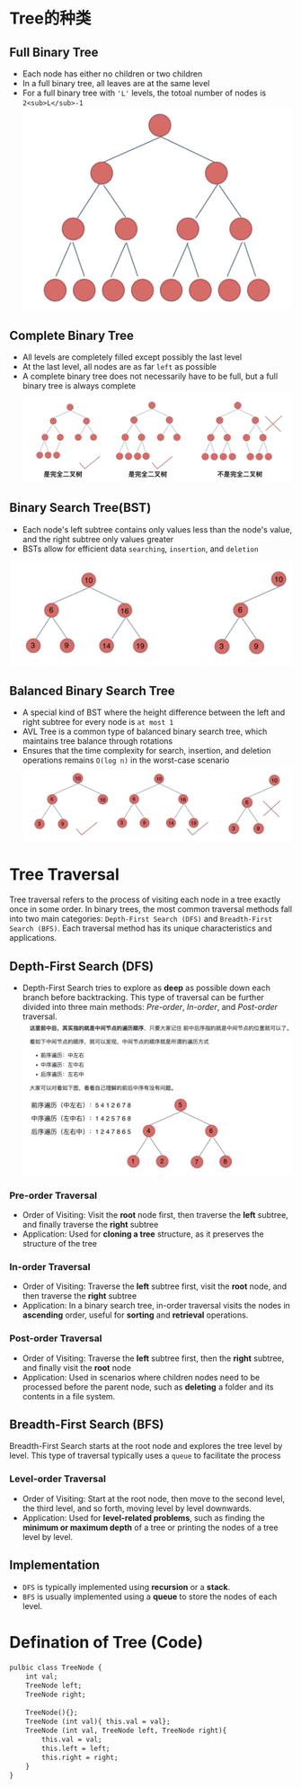 # Tree的种类
## Full Binary Tree
* Each node has either no children or two children
* In a full binary tree, all leaves are at the same level
* For a full binary tree with `'L'` levels, the totoal number of nodes is `2<sub>L</sub>-1`
![image](https://github.com/TomasZhu0321/LeetCode_Algorithm/blob/main/Chapter6_Tree/img/fullBinary.png)

## Complete Binary Tree
* All levels are completely filled except possibly the last level
* At the last level, all nodes are as far `left` as possible
* A complete binary tree does not necessarily have to be full, but a full binary tree is always complete
![image](https://github.com/TomasZhu0321/LeetCode_Algorithm/blob/main/Chapter6_Tree/img/completeBinary.png)

## Binary Search Tree(BST)
* Each node's left subtree contains only values less than the node's value, and the right subtree only values greater
* BSTs allow for efficient data `searching`, `insertion`, and `deletion`

![image](https://github.com/TomasZhu0321/LeetCode_Algorithm/blob/main/Chapter6_Tree/img/BST.png)

## Balanced Binary Search Tree
* A special kind of BST where the height difference between the left and right subtree for every node is `at most 1`
* AVL Tree is a common type of balanced binary search tree, which maintains tree balance through rotations
* Ensures that the time complexity for search, insertion, and deletion operations remains `O(log n)` in the worst-case scenario
![image](https://github.com/TomasZhu0321/LeetCode_Algorithm/blob/main/Chapter6_Tree/img/BBST.png)

# Tree Traversal
Tree traversal refers to the process of visiting each node in a tree exactly once in some order. In binary trees, the most common traversal methods fall into two main categories: `Depth-First Search (DFS)` and `Breadth-First Search (BFS)`. Each traversal method has its unique characteristics and applications.
## Depth-First Search (DFS)
* Depth-First Search tries to explore as **deep** as possible down each branch before backtracking. This type of traversal can be further divided into three main methods: *Pre-order*, *In-order*, and *Post-order* traversal.
![image](https://github.com/TomasZhu0321/LeetCode_Algorithm/blob/main/Chapter6_Tree/img/dfsTraversal.png)

### Pre-order Traversal
* Order of Visiting: Visit the **root** node first, then traverse the **left** subtree, and finally traverse the **right** subtree
* Application: Used for **cloning a tree** structure, as it preserves the structure of the tree

### In-order Traversal
* Order of Visiting: Traverse the **left** subtree first, visit the **root** node, and then traverse the **right** subtree
* Application: In a binary search tree, in-order traversal visits the nodes in **ascending** order, useful for **sorting** and **retrieval** operations.

### Post-order Traversal
* Order of Visiting: Traverse the **left** subtree first, then the **right** subtree, and finally visit the **root** node
* Application: Used in scenarios where children nodes need to be processed before the parent node, such as **deleting** a folder and its contents in a file system.

## Breadth-First Search (BFS)
Breadth-First Search starts at the root node and explores the tree level by level. This type of traversal typically uses a `queue` to facilitate the process

### Level-order Traversal
* Order of Visiting: Start at the root node, then move to the second level, the third level, and so forth, moving level by level downwards.
* Application: Used for **level-related problems**, such as finding the **minimum or maximum depth** of a tree or printing the nodes of a tree level by level.

## Implementation
* `DFS` is typically implemented using **recursion** or a **stack**.
* `BFS` is usually implemented using a **queue** to store the nodes of each level.

# Defination of Tree (Code)
```
pulbic class TreeNode {
    int val;
    TreeNode left;
    TreeNode right;

    TreeNode(){};
    TreeNode (int val){ this.val = val};
    TreeNode (int val, TreeNode left, TreeNode right){
        this.val = val;
        this.left = left;
        this.right = right;
    }
}
```

